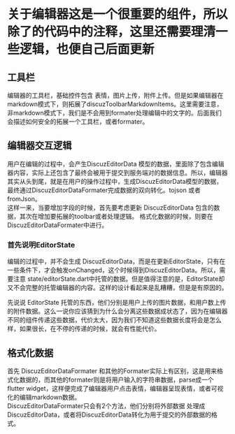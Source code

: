 # 关于编辑器这是一个很重要的组件，所以除了的代码中的注释，这里还需要理清一些逻辑，也便自己后面更新

## 工具栏
编辑器的工具栏，基础控件包含 表情，图片上传，附件上传。但是如果编辑器在markdown模式下，则拓展了discuzToolbarMarkdownItems。这里需要注意，非markdown模式下，我们是不会用到formater处理编辑中的文字的。后面我们会描述如何安全的拓展一个工具栏，或者formater。


## 编辑器交互逻辑
用户在编辑的过程中，会产生DiscuzEditorData 模型的数据，里面除了包含编辑器内容，实际上还包含了最终会被用于提交到服务端对的数据信息。所以，编辑器其实从头到尾，就是在用户的操作过程中，生成DiscuzEditorData模型的数据，最终通过DiscuzEditorDataFormater完成数据的双向转化。tojson 或者 fromJson。  
这样一来，当要增加字段的时候，首先要考虑更新 DiscuzEditorData 包含的数据，其次在增加要拓展的toolbar或者处理逻辑。 格式化数据的时候，则要在DiscuzEditorDataFormater中进行。

### 首先说明EditorState
编辑的过程中，并不会生成 DiscuzEditorData，而是在更新EditorState，只有在一些条件下，才会触发onChanged，这个时候得到DiscuzEditorData。所以，需要注意 state/editorState.dart中托管的数据。但是值得注意的是，EditorState却又不会完整的托管编辑器的内容。这样的设计看起来是乱糟糟，但是是有原因的。

先说说 EditorState 托管的东西，他们分别是用户上传的图片数据，和用户数上传的附件数据。这么一说你应该猜到为什么会分离这些数据成状态了，因为在编辑器不同的组件传递这些数据，代价太大，因为我们不知道这些数据长度将会是怎么样，如果很长，在不停的传递的时候，就会有性能代价。


## 格式化数据
首先 DiscuzEditorDataFormater 和其他的Formater实际上有区别，这是用来格式化数据的，而其他的formater则是将用户输入的字符串数据，parse成一个flutter widget，这样便完成了编辑器用户点击表情，编辑器呈现表情，或者可视化的编辑markdown数据。  
DiscuzEditorDataFormater只会有2个方法，他们分别将外部数据 处理成DiscuzEditorData，或者将DiscuzEditorData转化为用于提交的外部数据的格式。  
